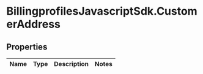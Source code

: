 # BillingprofilesJavascriptSdk.CustomerAddress

## Properties
Name | Type | Description | Notes
------------ | ------------- | ------------- | -------------


